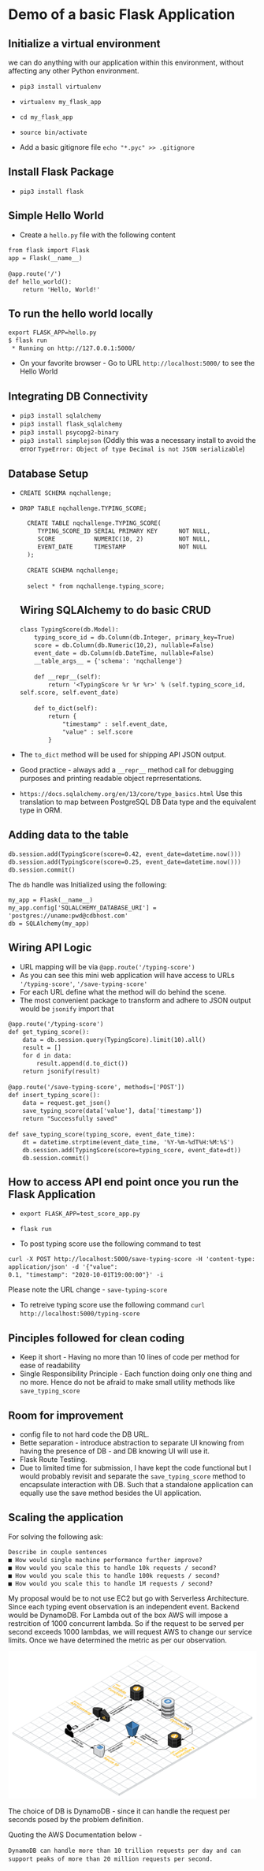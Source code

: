 # Demo of a basic Flask Application

## Initialize a virtual environment

we can do anything with our application within this environment, without affecting any other Python environment.

- `pip3 install virtualenv`

- `virtualenv my_flask_app`

- `cd my_flask_app`

- `source bin/activate`

- Add a basic gitignore file `echo "*.pyc" >> .gitignore`

## Install Flask Package

- `pip3 install flask`

## Simple Hello World

- Create a `hello.py` file with the following content

```
from flask import Flask
app = Flask(__name__)

@app.route('/')
def hello_world():
    return 'Hello, World!'
```

## To run the hello world locally

```
export FLASK_APP=hello.py
$ flask run
 * Running on http://127.0.0.1:5000/
```

- On your favorite browser - Go to URL `http://localhost:5000/` to see the Hello World

## Integrating DB Connectivity

- `pip3 install sqlalchemy`
- `pip3 install flask_sqlalchemy`
- `pip3 install psycopg2-binary`
- `pip3 install simplejson` (Oddly this was a necessary install to avoid the error `TypeError: Object of type Decimal is not JSON serializable`)

## Database Setup

- `CREATE SCHEMA nqchallenge;`

- `DROP TABLE nqchallenge.TYPING_SCORE;`

  ```
    CREATE TABLE nqchallenge.TYPING_SCORE(
       TYPING_SCORE_ID SERIAL PRIMARY KEY      NOT NULL,
       SCORE           NUMERIC(10, 2)          NOT NULL,
       EVENT_DATE      TIMESTAMP               NOT NULL
    );

    CREATE SCHEMA nqchallenge;

    select * from nqchallenge.typing_score;
  ```

  ## Wiring SQLAlchemy to do basic CRUD

  ```
  class TypingScore(db.Model):
      typing_score_id = db.Column(db.Integer, primary_key=True)
      score = db.Column(db.Numeric(10,2), nullable=False)
      event_date = db.Column(db.DateTime, nullable=False)
      __table_args__ = {'schema': 'nqchallenge'}

      def __repr__(self):
          return '<TypingScore %r %r %r>' % (self.typing_score_id, self.score, self.event_date)

      def to_dict(self):
          return {
              "timestamp" : self.event_date,
              "value" : self.score
          }
  ```

- The `to_dict` method will be used for shipping API JSON output.

- Good practice - always add a `__repr__` method call for debugging purposes and printing readable object reprresentations.

- `https://docs.sqlalchemy.org/en/13/core/type_basics.html` Use this translation to map between PostgreSQL DB Data type and the equivalent type in ORM.

## Adding data to the table

```
db.session.add(TypingScore(score=0.42, event_date=datetime.now()))
db.session.add(TypingScore(score=0.25, event_date=datetime.now()))
db.session.commit()
```

The `db` handle was Initialized using the following:

```
my_app = Flask(__name__)
my_app.config['SQLALCHEMY_DATABASE_URI'] = 'postgres://uname:pwd@cdbhost.com'
db = SQLAlchemy(my_app)
```

## Wiring API Logic

- URL mapping will be via `@app.route('/typing-score')`
- As you can see this mini web application will have access to URLs `'/typing-score'`, `'/save-typing-score'`
- For each URL define what the method will do behind the scene.
- The most convenient package to transform and adhere to JSON output would be `jsonify` import that

```
@app.route('/typing-score')
def get_typing_score():
    data = db.session.query(TypingScore).limit(10).all()
    result = []
    for d in data:
        result.append(d.to_dict())
    return jsonify(result)

@app.route('/save-typing-score', methods=['POST'])
def insert_typing_score():
    data = request.get_json()
    save_typing_score(data['value'], data['timestamp'])
    return "Successfully saved"

def save_typing_score(typing_score, event_date_time):
    dt = datetime.strptime(event_date_time, '%Y-%m-%dT%H:%M:%S')
    db.session.add(TypingScore(score=typing_score, event_date=dt))
    db.session.commit()
```

## How to access API end point once you run the Flask Application

- `export FLASK_APP=test_score_app.py`
- `flask run`

- To post typing score use the following command to test

```
curl -X POST http://localhost:5000/save-typing-score -H 'content-type: application/json' -d '{"value":
0.1, "timestamp": "2020-10-01T19:00:00"}' -i
```

Please note the URL change - `save-typing-score`

- To retreive typing score use the following command `curl http://localhost:5000/typing-score`

## Pinciples followed for clean coding

- Keep it short - Having no more than 10 lines of code per method for ease of readability
- Single Responsibility Principle - Each function doing only one thing and no more. Hence do not be afraid to make small utility methods like `save_typing_score`

## Room for improvement

- config file to not hard code the DB URL.
- Bette separation - introduce abstraction to separate UI knowing from having the presence of DB - and DB knowing UI will use it.
- Flask Route Testiing.
- Due to limited time for submission, I have kept the code functional but I would probably revisit and separate the `save_typing_score` method to encapsulate interaction with DB. Such that a standalone application can equally use the save method besides the UI application.

## Scaling the application

For solving the following ask:

```
Describe in couple sentences
■ How would single machine performance further improve?
■ How would you scale this to handle 10k requests / second?
■ How would you scale this to handle 100k requests / second?
■ How would you scale this to handle 1M requests / second?
```

My proposal would be to not use EC2 but go with Serverless Architecture. Since each typing event observation is an independent event. Backend would be DynamoDB. For Lambda out of the box AWS will impose a restrcition of 1000 concurrent lambda. So if the request to be served per second exceeds 1000 lambdas, we will request AWS to change our service limits. Once we have determined the metric as per our observation.

![Sample AWS Serverless Architecture](./nq-MedicalServerlessApplicationArchitecture.png?raw=true)

The choice of DB is DynamoDB - since it can handle the request per seconds posed by the problem definition.

Quoting the AWS Documentation below -

`DynamoDB can handle more than 10 trillion requests per day and can support peaks of more than 20 million requests per second.`
